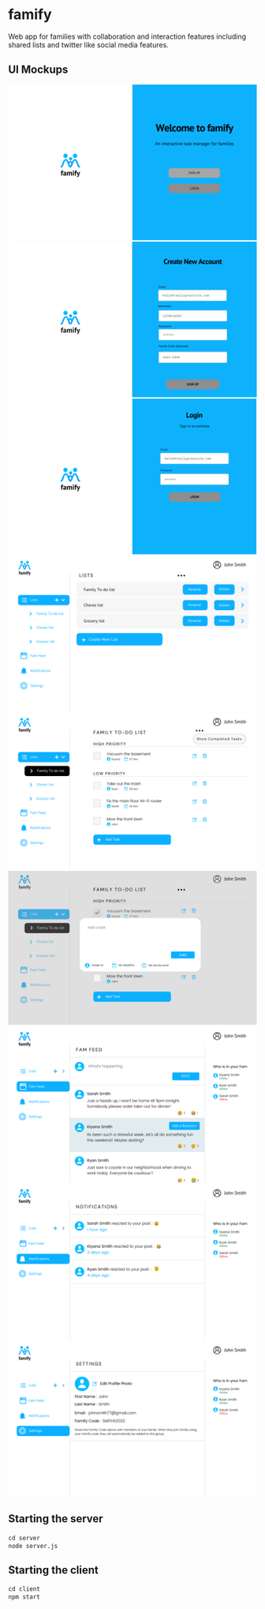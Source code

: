 # famify

Web app for families with collaboration and interaction features including shared lists and twitter like social media features.

## UI Mockups

![Alt Text](img/1.png)
![Alt Text](img/2.png)
![Alt Text](img/3.png)
![Alt Text](img/4.png)
![Alt Text](img/5.png)
![Alt Text](img/6.png)
![Alt Text](img/7.png)
![Alt Text](img/8.png)
![Alt Text](img/9.png)

## Starting the server

    cd server
    node server.js

## Starting the client

    cd client
    npm start
